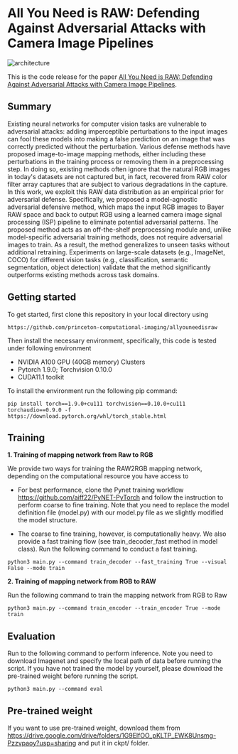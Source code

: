 # All You Need is RAW: Defending Against Adversarial Attacks with Camera Image Pipelines

![architecture](img/defense.png|width=100)

This is the code release for the paper [All You Need is RAW: Defending Against Adversarial Attacks with Camera Image Pipelines](https://arxiv.org/pdf/2112.09219.pdf). 

## Summary
Existing neural networks for computer vision tasks are vulnerable to adversarial attacks: adding imperceptible perturbations to the input images can fool these models into making a false prediction on an image that was correctly predicted without the perturbation. Various defense methods have proposed image-to-image mapping methods, either including these perturbations in the training process or removing them in a preprocessing step. In doing so, existing methods often ignore that the natural RGB images in today's datasets are not captured but, in fact, recovered from RAW color filter array captures that are subject to various degradations in the capture. In this work, we exploit this RAW data distribution as an empirical prior for adversarial defense. Specifically, we proposed a model-agnostic adversarial defensive method, which maps the input RGB images to Bayer RAW space and back to output RGB using a learned camera image signal processing (ISP) pipeline to eliminate potential adversarial patterns. The proposed method acts as an off-the-shelf preprocessing module and, unlike model-specific adversarial training methods, does not require adversarial images to train. As a result, the method generalizes to unseen tasks without additional retraining. Experiments on large-scale datasets (e.g., ImageNet, COCO) for different vision tasks (e.g., classification, semantic segmentation, object detection) validate that the method significantly outperforms existing methods across task domains.

## Getting started
To get started, first clone this repository in your local directory using 

```
https://github.com/princeton-computational-imaging/allyouneedisraw
```

Then install the necessary environment, specifically, this code is tested under following environment

- NVIDIA A100 GPU (40GB memory) Clusters 
- Pytorch 1.9.0; Torchvision 0.10.0
- CUDA11.1 toolkit

To install the environment run the following pip command:

```
pip install torch==1.9.0+cu111 torchvision==0.10.0+cu111 torchaudio==0.9.0 -f https://download.pytorch.org/whl/torch_stable.html
```

## Training
**1. Training of mapping network from Raw to RGB**

We provide two ways for training the RAW2RGB mapping network, depending on the computational resource you have access to 

- For best performance, clone the Pynet training workflow https://github.com/aiff22/PyNET-PyTorch and follow the instruction to perform coarse to fine training. Note that you need to replace the model definition file (model.py) with our model.py file as we slightly modified the model structure. 

- The coarse to fine training, however, is computationally heavy. We also provide a fast training flow (see train_decoder_fast method in model class). Run the following command to conduct a fast training.

```
python3 main.py --command train_decoder --fast_training True --visual False --mode train

```

**2. Training of mapping network from RGB to RAW**

Run the following command to train the mapping network from RGB to Raw

```
python3 main.py --command train_encoder --train_encoder True --mode train

```
## Evaluation

Run to the following command to perform inference. Note you need to download Imagenet and specify the local path of data before running the script. If you have not trained the model by yourself, please download the pre-trained weight before running the script. 

```
python3 main.py --command eval

```

## Pre-trained weight

If you want to use pre-trained weight, download them from https://drive.google.com/drive/folders/1G9ElfOO_pKLTP_EWK8Unsmg-Pzzvpaoy?usp=sharing and put it in ckpt/ folder. 


